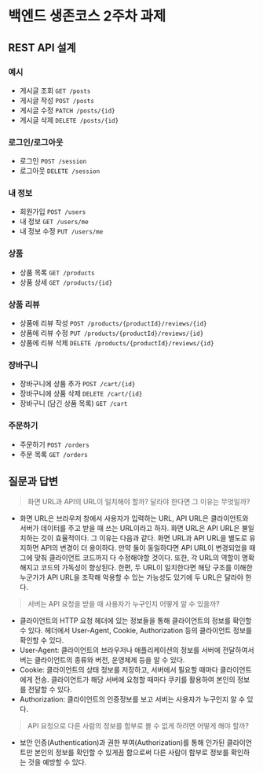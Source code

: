 # 백엔드 생존코스 2주차 과제

## REST API 설계

### 예시

- 게시글 조회 `GET /posts`
- 게시글 작성 `POST /posts`
- 게시글 수정 `PATCH /posts/{id}`
- 게시글 삭제 `DELETE /posts/{id}`

### 로그인/로그아웃

- 로그인 `POST /session`
- 로그아웃 `DELETE /session`

### 내 정보

- 회원가입 `POST /users`
- 내 정보 `GET /users/me` 
- 내 정보 수정 `PUT /users/me`

### 상품

- 상품 목록 `GET /products`
- 상품 상세 `GET /products/{id}`

### 상품 리뷰

- 상품에 리뷰 작성 `POST /products/{productId}/reviews/{id}`
- 상품에 리뷰 수정 `PUT /products/{productId}/reviews/{id}`
- 상품에 리뷰 삭제 `DELETE /products/{productId}/reviews/{id}`

### 장바구니

- 장바구니에 상품 추가 `POST /cart/{id}`
- 장바구니에 상품 삭제 `DELETE /cart/{id}`
- 장바구니 (담긴 상품 목록) `GET /cart`

### 주문하기

- 주문하기 `POST /orders`
- 주문 목록  `GET /orders`

## 질문과 답변

> 화면 URL과 API의 URL이 일치해야 할까? 달라야 한다면 그 이유는 무엇일까?
- 화면 URL은 브라우저 창에서 사용자가 입력하는 URL, API URL은 클라이언트와 서버가 데이터를 주고 받을 때 쓰는 URL이라고 하자.
화면 URL은 API URL은 불일치하는 것이 효율적이다. 그 이유는 다음과 같다.
화면 URL과 API URL을 별도로 유지하면 API의 변경이 더 용이하다. 만약 둘이 동일하다면 API URL이 변경되었을 때 그에 맞춰 클라이언트 코드까지 다 수정해야할 것이다.
또한, 각 URL의 역할이 명확해지고 코드의 가독성이 향상된다. 한편, 두 URL이 일치한다면 해당 구조를 이해한 누군가가 API URL을 조작해 악용할 수 있는 가능성도 있기에 두 URL은 달라야 한다.  

> 서버는 API 요청을 받을 때 사용자가 누구인지 어떻게 알 수 있을까?
- 클라이언트의 HTTP 요청 헤더에 있는 정보들을 통해 클라이언트의 정보를 확인할 수 있다. 헤더에서 User-Agent, Cookie, Authorization 등의 클라이언트 정보를 확인할 수 있다.
- User-Agent: 클라이언트의 브라우저나 애플리케이션의 정보를 서버에 전달하여서버는 클라이언트의 종류와 버전, 운영체제 등을 알 수 있다. 
- Cookie: 클라이언트의 상태 정보를 저장하고, 서버에서 필요할 때마다 클라이언트에게 전송. 클라이언트가 해당 서버에 요청할 때마다 쿠키를 활용하여 본인의 정보를 전달할 수 있다.
- Authorization: 클라이언트의 인증정보를 보고 서버는 사용자가 누구인지 알 수 있다. 

> API 요청으로 다른 사람의 정보를 함부로 볼 수 없게 하려면 어떻게 해야 할까?
- 보안 인증(Authentication)과 권한 부여(Authorization)를 통해 인가된 클라이언트만 본인의 정보를 확인할 수 있게끔 함으로써 다른 사람이 함부로 정보를 확인하는 것을 예방할 수 있다.
